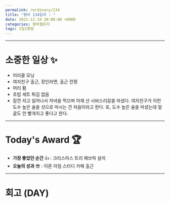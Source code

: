 ```yaml
---
permalink: /ordinary/134
title: "평비 134일차 : "
date: 2021-12-19 20:00:00 +0900
categories: 평비챌린지
tags: 1일1평범
---
```


---
# 소중한 일상 ✨
- 미라클 모닝
- 여자친구 출근, 장인라면, 출근 전쟁
- 머리 펌
- 초밥 세트 튀김 없음
- 잠깐 자고 일어나서 저녁을 먹으며 어제 산 시바스리갈을 마셨다. 여자친구가 이런 도수 높은 술을 샷으로 마시는 건 처음이라고 한다. 또, 도수 높은 술을 마셨는데 얼굴도 안 빨개지고 좋다고 한다.

---
# Today's Award 🏆
- **가장 좋았던 순간** 👍 : 크리스마스 트리 패브릭 설치
- **오늘의 성과** 😎 : 이른 아침 스터디 카페 출근

---
# 회고 (DAY)
